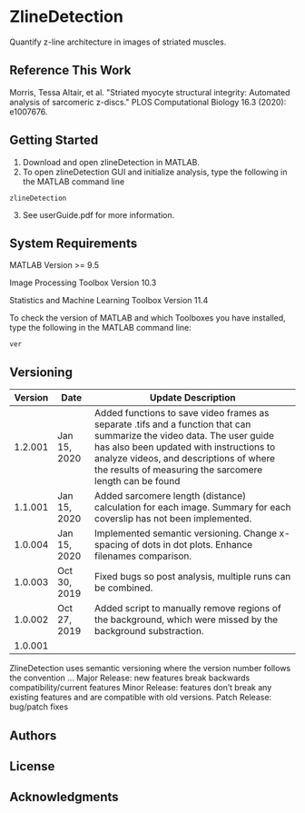 # ZlineDetection

Quantify z-line architecture in images of striated muscles. 

## Reference This Work
Morris, Tessa Altair, et al. "Striated myocyte structural integrity: Automated analysis of sarcomeric z-discs." PLOS Computational Biology 16.3 (2020): e1007676.

## Getting Started

1. Download and open zlineDetection in MATLAB.
2. To open zlineDetection GUI and initialize analysis, type the following in the MATLAB command line
```
zlineDetection
```
3. See userGuide.pdf for more information. 

## System Requirements

MATLAB Version >= 9.5 

Image Processing Toolbox Version 10.3

Statistics and Machine Learning Toolbox Version 11.4

To check the version of MATLAB and which Toolboxes you have installed, type the following in the MATLAB command line:
```
ver
```

## Versioning

| Version  | Date | Update Description |
|---|---|---|
| 1.2.001 | Jan 15, 2020 | Added functions to save video frames as separate .tifs and a function that can summarize the video data. The user guide has also been updated with instructions to analyze videos, and descriptions of where the results of measuring the sarcomere length can be found |
| 1.1.001 | Jan 15, 2020 | Added sarcomere length (distance) calculation for each image. Summary for each coverslip has not been implemented. |
| 1.0.004 | Jan 15, 2020 | Implemented semantic versioning. Change x-spacing of dots in dot plots. Enhance filenames comparison. |
| 1.0.003 | Oct 30, 2019 | Fixed bugs so post analysis, multiple runs can be combined. |
| 1.0.002 | Oct 27, 2019 | Added script to manually remove regions of the background, which were missed by the background substraction. |
| 1.0.001  |   |   |

ZlineDetection uses semantic versioning where the version number follows the convention <Major>.<Minor>.<Patch>.
Major Release: new features break backwards compatibility/current features
Minor Release: features don’t break any existing features and are compatible with old versions.
Patch Release: bug/patch fixes



## Authors

## License

## Acknowledgments
